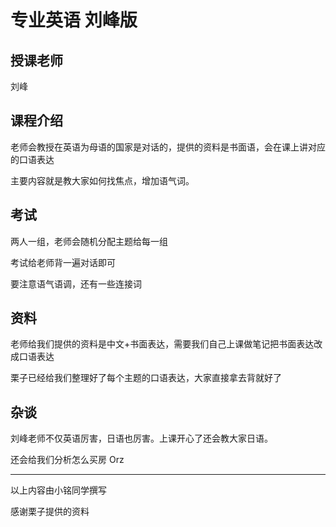 # 专业英语 刘峰版

## 授课老师

刘峰



## 课程介绍

老师会教授在英语为母语的国家是对话的，提供的资料是书面语，会在课上讲对应的口语表达

主要内容就是教大家如何找焦点，增加语气词。



## 考试

两人一组，老师会随机分配主题给每一组

考试给老师背一遍对话即可

要注意语气语调，还有一些连接词



## 资料

老师给我们提供的资料是中文+书面表达，需要我们自己上课做笔记把书面表达改成口语表达

栗子已经给我们整理好了每个主题的口语表达，大家直接拿去背就好了



## 杂谈

刘峰老师不仅英语厉害，日语也厉害。上课开心了还会教大家日语。

还会给我们分析怎么买房 Orz

------

以上内容由小铭同学撰写

感谢栗子提供的资料

